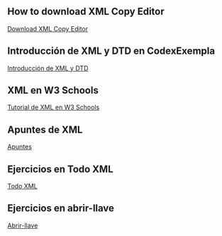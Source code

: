 ## How to download XML Copy Editor
<a href = "https://xml-copy-editor.sourceforge.io/">Download XML Copy Editor</a>

## Introducción de XML y DTD en CodexExempla
<a href ="http://www.codexexempla.org/curso/curso_1_1.php">Introducción de XML y DTD</a>

## XML en W3 Schools
<a href ="https://www.w3schools.com/xml/">Tutorial de XML en W3 Schools</a>

## Apuntes de XML
<a href = "https://oscarmaestre.github.io/lenguajes_marcas/tema5.html#introduccion">Apuntes</a>

## Ejercicios en Todo XML
<a href = "https://sites.google.com/site/todoxmldtd/ejercicios">Todo XML</a>

## Ejercicios en abrir-llave
<a href = "https://www.abrirllave.com/xml/">Abrir-llave</a>
